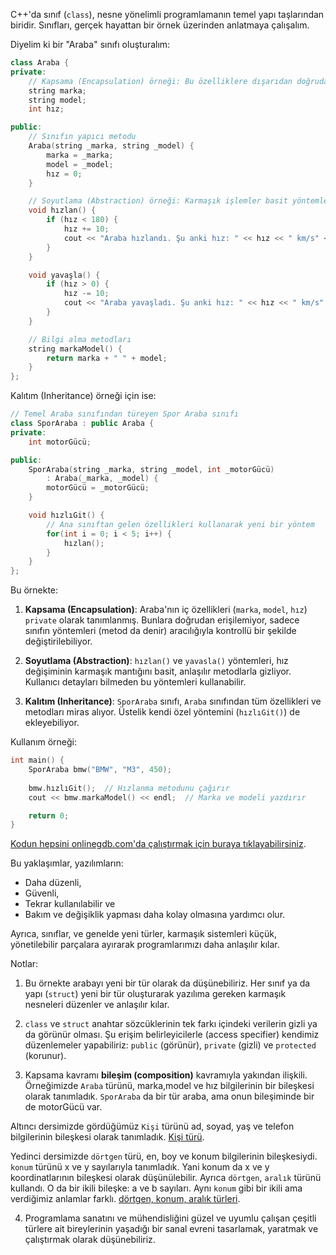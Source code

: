 C++'da sınıf (`class`), nesne yönelimli programlamanın temel yapı taşlarından biridir. Sınıfları, gerçek hayattan bir örnek üzerinden anlatmaya çalışalım.

Diyelim ki bir "Araba" sınıfı oluşturalım:

```cpp
class Araba {
private:
    // Kapsama (Encapsulation) örneği: Bu özelliklere dışarıdan doğrudan erişilemez
    string marka;
    string model;
    int hız;

public:
    // Sınıfın yapıcı metodu
    Araba(string _marka, string _model) {
        marka = _marka;
        model = _model;
        hız = 0;
    }

    // Soyutlama (Abstraction) örneği: Karmaşık işlemler basit yöntemlerle gizlenir
    void hızlan() {
        if (hız < 180) {
            hız += 10;
            cout << "Araba hızlandı. Şu anki hız: " << hız << " km/s" << endl;
        }
    }

    void yavaşla() {
        if (hız > 0) {
            hız -= 10;
            cout << "Araba yavaşladı. Şu anki hız: " << hız << " km/s" << endl;
        }
    }

    // Bilgi alma metodları
    string markaModel() {
        return marka + " " + model;
    }
};
```

Kalıtım (Inheritance) örneği için ise:

```cpp
// Temel Araba sınıfından türeyen Spor Araba sınıfı
class SporAraba : public Araba {
private:
    int motorGücü;

public:
    SporAraba(string _marka, string _model, int _motorGücü) 
        : Araba(_marka, _model) {
        motorGücü = _motorGücü;
    }

    void hızlıGit() {
        // Ana sınıftan gelen özellikleri kullanarak yeni bir yöntem 
        for(int i = 0; i < 5; i++) {
            hızlan();
        }
    }
};
```

Bu örnekte:

1. **Kapsama (Encapsulation)**: Araba'nın iç özellikleri (`marka`, `model`, `hız`) `private` olarak tanımlanmış. Bunlara doğrudan erişilemiyor, sadece sınıfın yöntemleri (metod da denir) aracılığıyla kontrollü bir şekilde değiştirilebiliyor.

2. **Soyutlama (Abstraction)**: `hızlan()` ve `yavasla()` yöntemleri, hız değişiminin karmaşık mantığını basit, anlaşılır metodlarla gizliyor. Kullanıcı detayları bilmeden bu yöntemleri kullanabilir.

3. **Kalıtım (Inheritance)**: `SporAraba` sınıfı, `Araba` sınıfından tüm özellikleri ve metodları miras alıyor. Üstelik kendi özel yöntemini (`hızlıGit()`) de ekleyebiliyor.

Kullanım örneği:

```cpp
int main() {
    SporAraba bmw("BMW", "M3", 450);
    
    bmw.hızlıGit();  // Hızlanma metodunu çağırır
    cout << bmw.markaModel() << endl;  // Marka ve modeli yazdırır

    return 0;
}
``` 

[Kodun hepsini onlinegdb.com'da çalıştırmak için buraya tıklayabilirsiniz](https://onlinegdb.com/dbFycFP09).  


Bu yaklaşımlar, yazılımların:
- Daha düzenli,
- Güvenli,
- Tekrar kullanılabilir ve
- Bakım ve değişiklik yapması daha kolay olmasına yardımcı olur.  

Ayrıca, sınıflar, ve genelde yeni türler, karmaşık sistemleri küçük, yönetilebilir parçalara ayırarak programlarımızı daha anlaşılır kılar.

Notlar:  
1) Bu örnekte arabayı yeni bir tür olarak da düşünebiliriz. Her sınıf ya da yapı (`struct`) yeni bir tür oluşturarak yazılıma gereken karmaşık nesneleri düzenler ve anlaşılır kılar.  

2) `class` ve `struct` anahtar sözcüklerinin tek farkı içindeki verilerin gizli ya da görünür olması. Şu erişim belirleyicilerle (access specifier) kendimiz düzenlemeler yapabiliriz: `public` (görünür), `private` (gizli) ve `protected` (korunur).

3) Kapsama kavramı **bileşim (composition)** kavramıyla yakından ilişkili. Örneğimizde `Araba` türünü, marka,model ve hız bilgilerinin bir bileşkesi olarak tanımladık. `SporAraba` da bir tür araba, ama onun bileşiminde bir de motorGücü var. 

Altıncı dersimizde gördüğümüz `Kişi` türünü ad, soyad, yaş ve telefon bilgilerinin bileşkesi olarak tanımladık. 
[Kişi türü](https://www.sololearn.com/en/compiler-playground/cVc74iqt2Ul0).  

Yedinci dersimizde `dörtgen` türü, en, boy ve konum bilgilerinin bileşkesiydi. `konum` türünü x ve y sayılarıyla tanımladık. Yani konum da x ve y koordinatlarının bileşkesi olarak düşünülebilir. Ayrıca `dörtgen`, `aralık` türünü kullandı. O da  bir ikili bileşke: a ve b sayıları. Aynı `konum` gibi bir ikili ama verdiğimiz anlamlar farklı.  [dörtgen, konum, aralık türleri](https://www.onlinegdb.com/3fk-Akokh).  

4) Programlama sanatını ve mühendisliğini güzel ve uyumlu çalışan çeşitli türlere ait bireylerinin yaşadığı bir sanal evreni tasarlamak, yaratmak ve çalıştırmak olarak düşünebiliriz.